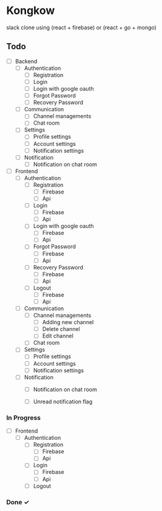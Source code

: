 # Kongkow
slack clone using (react + firebase) or (react + go + mongo)

## Todo

- [ ] Backend
  - [ ] Authentication
    - [ ] Registration
    - [ ] Login
    - [ ] Login with google oauth
    - [ ] Forgot Password
    - [ ] Recovery Password
  - [ ] Communication
    - [ ] Channel managements
    - [ ] Chat room
  - [ ] Settings
    - [ ] Profile settings
    - [ ] Account settings
    - [ ] Notification settings
  - [ ] Notification
    - [ ] Notification on chat room
- [ ] Frontend 
  - [ ] Authentication
    - [ ] Registration
      - [ ] Firebase
      - [ ] Api
    - [ ] Login
      - [ ] Firebase
      - [ ] Api
    - [ ] Login with google oauth
      - [ ] Firebase
      - [ ] Api
    - [ ] Forgot Password
      - [ ] Firebase
      - [ ] Api
    - [ ] Recovery Password
      - [ ] Firebase
      - [ ] Api
    - [ ] Logout
      - [ ] Firebase
      - [ ] Api
  - [ ] Communication
    - [ ] Channel managements
      - [ ] Adding new channel
      - [ ] Delete channel
      - [ ] Edit channel
    - [ ] Chat room
  - [ ] Settings
    - [ ] Profile settings
    - [ ] Account settings
    - [ ] Notification settings
  - [ ] Notification
    - [ ] Notification on chat room
    - [ ] Unread notification flag


### In Progress

- [ ] Frontend 
  - [ ] Authentication
    - [ ] Registration
      - [ ] Firebase
      - [ ] Api
    - [ ] Login
      - [ ] Firebase
      - [ ] Api
    - [ ] Logout

### Done ✓